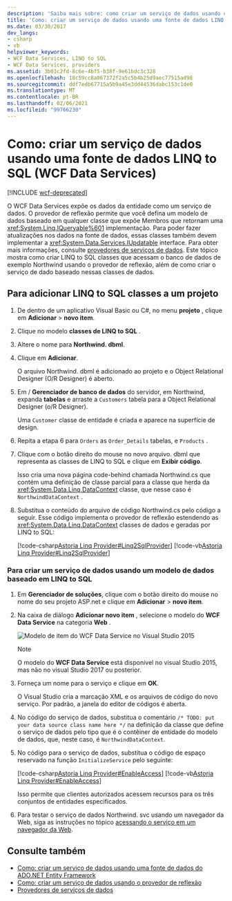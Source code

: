 ```yaml
---
description: 'Saiba mais sobre: como criar um serviço de dados usando uma fonte de dados de LINQ to SQL (WCF Data Services)'
title: 'Como: criar um serviço de dados usando uma fonte de dados LINQ to SQL (WCF Data Services)'
ms.date: 03/30/2017
dev_langs:
- csharp
- vb
helpviewer_keywords:
- WCF Data Services, LINQ to SQL
- WCF Data Services, providers
ms.assetid: 3b01c2fd-8c6e-4bf5-b38f-9e61bdc3c328
ms.openlocfilehash: 18c59cc8a067372f2a5c5b4b25d9aec77515ad98
ms.sourcegitcommit: ddf7edb67715a5b9a45e3dd44536dabc153c1de0
ms.translationtype: MT
ms.contentlocale: pt-BR
ms.lasthandoff: 02/06/2021
ms.locfileid: "99766230"
---
```

# <a name="how-to-create-a-data-service-using-a-linq-to-sql-data-source-wcf-data-services"></a>Como: criar um serviço de dados usando uma fonte de dados LINQ to SQL (WCF Data Services)

[!INCLUDE [wcf-deprecated](~/includes/wcf-deprecated.md)]

O WCF Data Services expõe os dados da entidade como um serviço de dados. O provedor de reflexão permite que você defina um modelo de dados baseado em qualquer classe que expõe Membros que retornam uma <xref:System.Linq.IQueryable%601> implementação. Para poder fazer atualizações nos dados na fonte de dados, essas classes também devem implementar a <xref:System.Data.Services.IUpdatable> interface. Para obter mais informações, consulte [provedores de serviços de dados](data-services-providers-wcf-data-services.md). Este tópico mostra como criar LINQ to SQL classes que acessam o banco de dados de exemplo Northwind usando o provedor de reflexão, além de como criar o serviço de dado baseado nessas classes de dados.

## <a name="to-add-linq-to-sql-classes-to-a-project"></a>Para adicionar LINQ to SQL classes a um projeto

1. De dentro de um aplicativo Visual Basic ou C#, no menu **projeto** , clique em **Adicionar**  >  **novo item**.

2. Clique no modelo **classes de LINQ to SQL** .

3. Altere o nome para **Northwind. dbml**.

4. Clique em **Adicionar**.

     O arquivo Northwind. dbml é adicionado ao projeto e o Object Relational Designer (O/R Designer) é aberto.

5. Em  / **Gerenciador de banco de dados** do servidor, em Northwind, expanda **tabelas** e arraste a `Customers` tabela para a Object Relational Designer (o/R Designer).

     Uma `Customer` classe de entidade é criada e aparece na superfície de design.

6. Repita a etapa 6 para `Orders` as `Order_Details` tabelas, e `Products` .

7. Clique com o botão direito do mouse no novo arquivo. dbml que representa as classes de LINQ to SQL e clique em **Exibir código**.

     Isso cria uma nova página code-behind chamada Northwind.cs que contém uma definição de classe parcial para a classe que herda da <xref:System.Data.Linq.DataContext> classe, que nesse caso é `NorthwindDataContext` .

8. Substitua o conteúdo do arquivo de código Northwind.cs pelo código a seguir. Esse código implementa o provedor de reflexão estendendo as <xref:System.Data.Linq.DataContext> classes de dados e geradas por LINQ to SQL:

     [!code-csharp[Astoria Linq Provider#Linq2SqlProvider](../../../../samples/snippets/csharp/VS_Snippets_Misc/astoria_linq_provider/cs/northwind.cs#linq2sqlprovider)]
     [!code-vb[Astoria Linq Provider#Linq2SqlProvider](../../../../samples/snippets/visualbasic/VS_Snippets_Misc/astoria_linq_provider/vb/northwind.vb#linq2sqlprovider)]

### <a name="to-create-a-data-service-by-using-a-linq-to-sql-based-data-model"></a>Para criar um serviço de dados usando um modelo de dados baseado em LINQ to SQL

1. Em **Gerenciador de soluções**, clique com o botão direito do mouse no nome do seu projeto ASP.net e clique em **Adicionar**  >  **novo item**.

2. Na caixa de diálogo **Adicionar novo item** , selecione o modelo do **WCF Data Service** na categoria **Web** .

   ![Modelo de item do WCF Data Service no Visual Studio 2015](./media/wcf-data-service-item-template.png)

   > [!NOTE]
   > O modelo do **WCF Data Service** está disponível no visual Studio 2015, mas não no visual Studio 2017 ou posterior.

3. Forneça um nome para o serviço e clique em **OK**.

     O Visual Studio cria a marcação XML e os arquivos de código do novo serviço. Por padrão, a janela do editor de códigos é aberta.

4. No código do serviço de dados, substitua o comentário `/* TODO: put your data source class name here */` na definição da classe que define o serviço de dados pelo tipo que é o contêiner de entidade do modelo de dados, que, neste caso, é `NorthwindDataContext`.

5. No código para o serviço de dados, substitua o código de espaço reservado na função `InitializeService` pelo seguinte:

     [!code-csharp[Astoria Linq Provider#EnableAccess](../../../../samples/snippets/csharp/VS_Snippets_Misc/astoria_linq_provider/cs/northwind.svc.cs#enableaccess)]
     [!code-vb[Astoria Linq Provider#EnableAccess](../../../../samples/snippets/visualbasic/VS_Snippets_Misc/astoria_linq_provider/vb/northwind.svc.vb#enableaccess)]

     Isso permite que clientes autorizados acessem recursos para os três conjuntos de entidades especificados.

6. Para testar o serviço de dados Northwind. svc usando um navegador da Web, siga as instruções no tópico [acessando o serviço em um navegador da Web](accessing-the-service-from-a-web-browser-wcf-data-services-quickstart.md).

## <a name="see-also"></a>Consulte também

- [Como: criar um serviço de dados usando uma fonte de dados do ADO.NET Entity Framework](create-a-data-service-using-an-adonet-ef-data-wcf.md)
- [Como: criar um serviço de dados usando o provedor de reflexão](create-a-data-service-using-rp-wcf-data-services.md)
- [Provedores de serviços de dados](data-services-providers-wcf-data-services.md)
